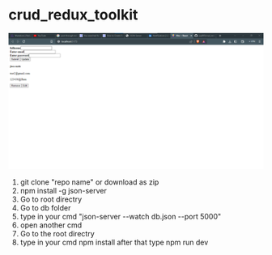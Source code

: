 ﻿# crud_redux_toolkit

<img src="./src/assets/img/img.png" alt="image">

<ol>
<li>git clone "repo name" or download as zip</li>
<li>npm install -g json-server</li>
<li>Go to root directry</li>
<li>Go to db folder</li>
<li>type in your cmd "json-server --watch db.json --port 5000"</li>
<li>open another cmd</li>
<li>Go to the root directry</li>
<li>type in your cmd npm install after that type npm run dev</li>
<ol>
